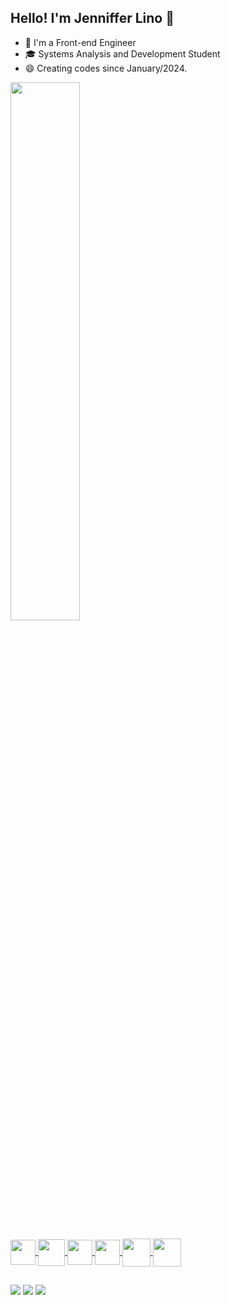 ## Hello! I'm Jenniffer Lino 👋

- 👾 I'm a Front-end Engineer
- 🎓 Systems Analysis and Development Student
- 😄 Creating codes since January/2024.

<div>
  <a href="https://github.com/eujennifferlino">
  <img width="47%" src="https://github-readme-stats.vercel.app/api?username=eujennifferlino&show_icons=true&theme=great-gatsby&include_all_commits=true&count_private=true"/>
</div>

<div style="display: inline_block"><br>
  <img align="center" height="40" width="40" src="https://cdn.jsdelivr.net/gh/devicons/devicon/icons/react/react-original.svg"/>
  <img align="center" height="43" width="43" src="https://cdn.jsdelivr.net/gh/devicons/devicon/icons/firebase/firebase-plain.svg"/>
  <img align="center" height="40" width="40" src="https://cdn.jsdelivr.net/gh/devicons/devicon/icons/typescript/typescript-original.svg"/>
  <img align="center" height="40" width="40" src="https://cdn.jsdelivr.net/gh/devicons/devicon/icons/redux/redux-original.svg"/>
  <img align="center" height="45" width="45" src="https://cdn.jsdelivr.net/gh/devicons/devicon/icons/csharp/csharp-original.svg"/>
  <img align="center" height="45" width="45" src="https://cdn.jsdelivr.net/gh/devicons/devicon/icons/android/android-original.svg"/>
</div>

##

<div> 
  <a href="https://www.instagram.com/coffincode_" target="_blank"><img src="https://img.shields.io/badge/-Instagram-%23E4405F?style=for-the-badge&logo=instagram&logoColor=white" target="_blank"></a>
  <a href ="mailto:eujennifferlino@gmail.com"><img src="https://img.shields.io/badge/-Gmail-%23333?style=for-the-badge&logo=gmail&logoColor=white" target="_blank"></a>
  <a href="https://www.linkedin.com/in/jennifferlinoferreira" target="_blank"><img src="https://img.shields.io/badge/-LinkedIn-%230077B5?style=for-the-badge&logo=linkedin&logoColor=white" target="_blank"></a> 
</div>
